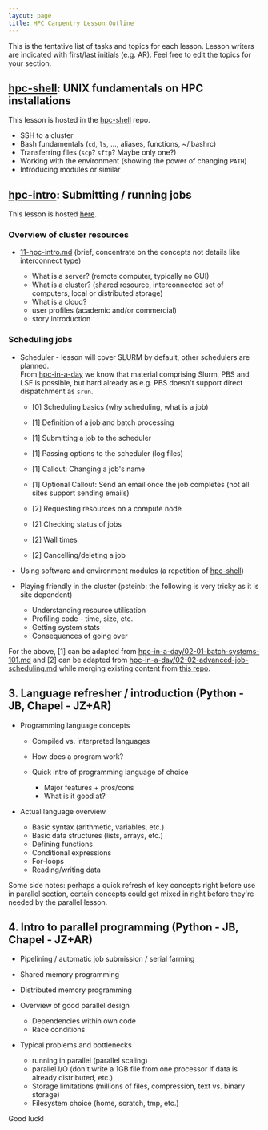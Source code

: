 ```yaml
---
layout: page
title: HPC Carpentry Lesson Outline
---
```


This is the tentative list of tasks and topics for each lesson.
Lesson writers are indicated with first/last initials (e.g. AR).
Feel free to edit the topics for your section.

## [hpc-shell](https://github.com/hpc-carpentry/hpc-shell): UNIX fundamentals on HPC installations

This lesson is hosted in the [hpc-shell](https://github.com/hpc-carpentry/hpc-shell) repo.

* SSH to a cluster 
* Bash fundamentals (`cd`, `ls`, ..., aliases, functions, ~/.bashrc)
* Transferring files (`scp`? `sftp`? Maybe only one?)
* Working with the environment (showing the power of changing `PATH`)
* Introducing modules or similar 


## [hpc-intro](https://github.com/hpc-carpentry/hpc-intro): Submitting / running jobs

This lesson is hosted [here](https://github.com/hpc-carpentry/hpc-intro).

### Overview of cluster resources

* [11-hpc-intro.md](_episodes/11-hpc-intro.md) (brief, concentrate on the concepts not details like interconnect type)

    * What is a server? (remote computer, typically no GUI)
	* What is a cluster? (shared resource, interconnected set of computers, local or distributed storage)
	* What is a cloud?
    * user profiles (academic and/or commercial)
    * story introduction

### Scheduling jobs

* Scheduler - lesson will cover SLURM by default, other schedulers are planned.   
  From [hpc-in-a-day](https://github.com/psteinb/hpc-in-a-day) we know that material comprising Slurm, PBS and LSF is possible, but hard already as e.g. PBS doesn't support direct dispatchment as `srun`.


    * [0] Scheduling basics (why scheduling, what is a job)
    
	* [1] Definition of a job and batch processing 
    * [1] Submitting a job to the scheduler
    * [1] Passing options to the scheduler (log files)
    * [1] Callout: Changing a job's name
    * [1] Optional Callout: Send an email once the job completes (not all sites support sending emails)
    * [2] Requesting resources on a compute node
    
    * [2] Checking status of jobs
    * [2] Wall times
    * [2] Cancelling/deleting a job

* Using software and environment modules (a repetition of [hpc-shell](https://github.com/hpc-carpentry/hpc-shell))
* Playing friendly in the cluster (psteinb: the following is very tricky as it is site dependent)

	* Understanding resource utilisation
	* Profiling code - time, size, etc.
	* Getting system stats
	* Consequences of going over

For the above, [1] can be adapted from [hpc-in-a-day/02-01-batch-systems-101.md](https://github.com/psteinb/hpc-in-a-day/blob/gh-pages/_episodes/02-01-batch-systems-101.md) and [2] can be adapted from [hpc-in-a-day/02-02-advanced-job-scheduling.md](https://github.com/psteinb/hpc-in-a-day/blob/gh-pages/_episodes/02-02-advanced-job-scheduling.md) while merging existing content from [this repo](https://github.com/hpc-carpentry/hpc-intro).

## 3. Language refresher / introduction (Python - JB, Chapel - JZ+AR)

* Programming language concepts

	* Compiled vs. interpreted languages
	* How does a program work?
	* Quick intro of programming language of choice

		* Major features + pros/cons
		* What is it good at? 

* Actual language overview

	* Basic syntax (arithmetic, variables, etc.)
	* Basic data structures (lists, arrays, etc.)
	* Defining functions
	* Conditional expressions
	* For-loops
	* Reading/writing data

Some side notes: 
perhaps a quick refresh of key concepts right before use in parallel section,
certain concepts could get mixed in right before they're needed by the parallel lesson.

## 4. Intro to parallel programming (Python - JB, Chapel - JZ+AR)

* Pipelining / automatic job submission / serial farming
* Shared memory programming
* Distributed memory programming
* Overview of good parallel design

	* Dependencies within own code
	* Race conditions

* Typical problems and bottlenecks

	* running in parallel (parallel scaling)
	* parallel I/O (don't write a 1GB file from one processor if data is already distributed, etc.)
	* Storage limitations (millions of files, compression, text vs. binary storage)
	* Filesystem choice (home, scratch, tmp, etc.)


Good luck!
